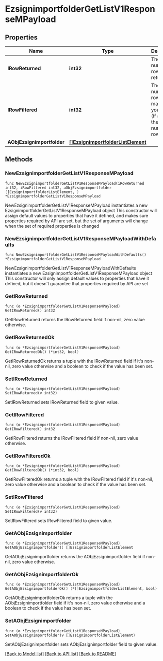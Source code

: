 # EzsignimportfolderGetListV1ResponseMPayload

## Properties

Name | Type | Description | Notes
------------ | ------------- | ------------- | -------------
**IRowReturned** | **int32** | The number of rows returned | 
**IRowFiltered** | **int32** | The number of rows matching your filters (if any) or the total number of rows | 
**AObjEzsignimportfolder** | [**[]EzsignimportfolderListElement**](EzsignimportfolderListElement.md) |  | 

## Methods

### NewEzsignimportfolderGetListV1ResponseMPayload

`func NewEzsignimportfolderGetListV1ResponseMPayload(iRowReturned int32, iRowFiltered int32, aObjEzsignimportfolder []EzsignimportfolderListElement, ) *EzsignimportfolderGetListV1ResponseMPayload`

NewEzsignimportfolderGetListV1ResponseMPayload instantiates a new EzsignimportfolderGetListV1ResponseMPayload object
This constructor will assign default values to properties that have it defined,
and makes sure properties required by API are set, but the set of arguments
will change when the set of required properties is changed

### NewEzsignimportfolderGetListV1ResponseMPayloadWithDefaults

`func NewEzsignimportfolderGetListV1ResponseMPayloadWithDefaults() *EzsignimportfolderGetListV1ResponseMPayload`

NewEzsignimportfolderGetListV1ResponseMPayloadWithDefaults instantiates a new EzsignimportfolderGetListV1ResponseMPayload object
This constructor will only assign default values to properties that have it defined,
but it doesn't guarantee that properties required by API are set

### GetIRowReturned

`func (o *EzsignimportfolderGetListV1ResponseMPayload) GetIRowReturned() int32`

GetIRowReturned returns the IRowReturned field if non-nil, zero value otherwise.

### GetIRowReturnedOk

`func (o *EzsignimportfolderGetListV1ResponseMPayload) GetIRowReturnedOk() (*int32, bool)`

GetIRowReturnedOk returns a tuple with the IRowReturned field if it's non-nil, zero value otherwise
and a boolean to check if the value has been set.

### SetIRowReturned

`func (o *EzsignimportfolderGetListV1ResponseMPayload) SetIRowReturned(v int32)`

SetIRowReturned sets IRowReturned field to given value.


### GetIRowFiltered

`func (o *EzsignimportfolderGetListV1ResponseMPayload) GetIRowFiltered() int32`

GetIRowFiltered returns the IRowFiltered field if non-nil, zero value otherwise.

### GetIRowFilteredOk

`func (o *EzsignimportfolderGetListV1ResponseMPayload) GetIRowFilteredOk() (*int32, bool)`

GetIRowFilteredOk returns a tuple with the IRowFiltered field if it's non-nil, zero value otherwise
and a boolean to check if the value has been set.

### SetIRowFiltered

`func (o *EzsignimportfolderGetListV1ResponseMPayload) SetIRowFiltered(v int32)`

SetIRowFiltered sets IRowFiltered field to given value.


### GetAObjEzsignimportfolder

`func (o *EzsignimportfolderGetListV1ResponseMPayload) GetAObjEzsignimportfolder() []EzsignimportfolderListElement`

GetAObjEzsignimportfolder returns the AObjEzsignimportfolder field if non-nil, zero value otherwise.

### GetAObjEzsignimportfolderOk

`func (o *EzsignimportfolderGetListV1ResponseMPayload) GetAObjEzsignimportfolderOk() (*[]EzsignimportfolderListElement, bool)`

GetAObjEzsignimportfolderOk returns a tuple with the AObjEzsignimportfolder field if it's non-nil, zero value otherwise
and a boolean to check if the value has been set.

### SetAObjEzsignimportfolder

`func (o *EzsignimportfolderGetListV1ResponseMPayload) SetAObjEzsignimportfolder(v []EzsignimportfolderListElement)`

SetAObjEzsignimportfolder sets AObjEzsignimportfolder field to given value.



[[Back to Model list]](../README.md#documentation-for-models) [[Back to API list]](../README.md#documentation-for-api-endpoints) [[Back to README]](../README.md)


